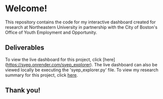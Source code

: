 # Welcome!
This repository contains the code for my interactive dashboard created for research at Northeastern University in partnership with the City of Boston's Office of Youth Employment 
and Opportunity.

## Deliverables
To view the live dashboard for this project, click [here] (https://syep.onrender.com/syep_explorer). The live dashboard can also be viewed locally be executing the 'syep_explorer.py' file.
To view my research summary for this project, click [here](https://drive.google.com/file/d/15-gIr20h_71xzMmDmiTn06LZZO7-dOjb/view?usp=sharing). 

## Thank you!
